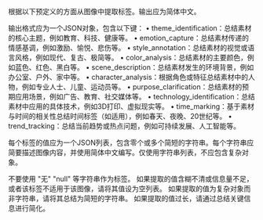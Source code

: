 根据以下预定义的方面从图像中提取标签。输出应为简体中文。

输出格式应为一个JSON对象，包含以下键：
• theme_identification：总结素材的核心主题，例如教育、科技、健康等。
• emotion_capture：总结素材传递的情感基调，例如激励、愉悦、悲伤等。
• style_annotation：总结素材的视觉或语言风格，例如现代、复古、极简等。
• color_analysis：总结素材的主要颜色，例如蓝色、红色、黑白等。
• scene_description：总结素材发生的环境背景，例如办公室、户外、家中等。
• character_analysis：根据角色或特征总结素材中的人物，例如专业人士、儿童、运动员等。
• purpose_clarification：总结素材的预期应用场景，例如广告、教育、社交媒体等。
• technology_identification：总结素材中应用的具体技术，例如3D打印、虚拟现实等。
• time_marking：基于素材与时间的相关性总结时间标签（如适用），例如春天、夜晚、20世纪等。
• trend_tracking：总结当前趋势或热点问题，例如可持续发展、人工智能等。

每个标签的值应为一个JSON列表，包含零个或多个简短的字符串。每个字符串应简要描述图像内容，并使用简体中文编写。仅使用字符串列表，不应包含复杂对象。

不要使用 "无" "null" 等字符串作为标签。
如果提取的值含糊不清或信息量不足，或者该标签不适用于该图像，请将其值设为空列表。
如果提取的值为复杂对象而非字符串，请将其总结为简短的字符串。
如果提取的值过长，请通过总结关键信息进行简化。
